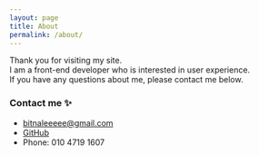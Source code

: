 ```yaml
---
layout: page
title: About
permalink: /about/
---
```


Thank you for visiting my site.  
I am a front-end developer who is interested in user experience.  
If you have any questions about me, please contact me below.  

### Contact me ✨
* [bitnaleeeee@gmail.com](mailto:bitnaleeeee@gmail.com)
* [GitHub](https://github.com/bitnaleeeee)
* Phone: 010 4719 1607
